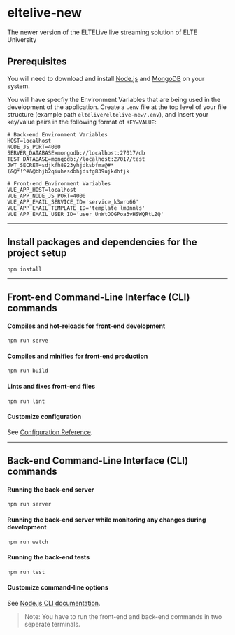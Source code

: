 # eltelive-new
The newer version of the ELTELive live streaming solution of ELTE University

## Prerequisites
You will need to download and install [Node.js] and [MongoDB] on your system.

You will have specfiy the Environment Variables that are being used in the development of the application.
Create a `.env` file at the top level of your file structure (example path `eltelive/eltelive-new/.env`), and insert your key/value pairs in the following format of `KEY=VALUE`:
```
# Back-end Environment Variables
HOST=localhost
NODE_JS_PORT=4000
SERVER_DATABASE=mongodb://localhost:27017/db
TEST_DATABASE=mongodb://localhost:27017/test
JWT_SECRET=sdjkfh8923yhjdksbfma@#*(&@*!^#&@bhjb2qiuhesdbhjdsfg839ujkdhfjk

# Front-end Environment Variables
VUE_APP_HOST=localhost
VUE_APP_NODE_JS_PORT=4000
VUE_APP_EMAIL_SERVICE_ID='service_k3wro66'
VUE_APP_EMAIL_TEMPLATE_ID='template_lm8nnls'
VUE_APP_EMAIL_USER_ID='user_UnWtOOGPoa3vHSWQRtLZQ'
```
---

## Install packages and dependencies for the project setup
```
npm install
```

---

## Front-end Command-Line Interface (CLI) commands
#### Compiles and hot-reloads for front-end development
```
npm run serve
```
#### Compiles and minifies for front-end production
```
npm run build
```
#### Lints and fixes front-end files
```
npm run lint
```
#### Customize configuration
See [Configuration Reference](https://cli.vuejs.org/config/).

---

## Back-end Command-Line Interface (CLI) commands
#### Running the back-end server
```
npm run server
```
#### Running the back-end server while monitoring any changes during development
```
npm run watch
```
#### Running the back-end tests
```
npm run test
```
#### Customize command-line options
See [Node.js CLI documentation](https://nodejs.org/api/cli.html).

> Note: You have to run the front-end and back-end commands in two seperate terminals.

[Node.js]: https://nodejs.org/en/download/
[MongoDB]: https://www.mongodb.com/try/download